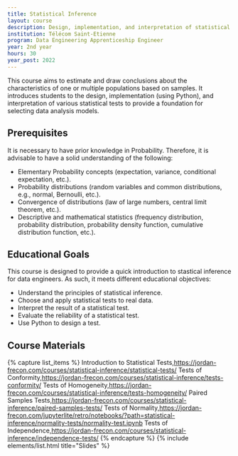 ```yaml
---
title: Statistical Inference
layout: course
description: Design, implementation, and interpretation of statistical tests 
institution: Télécom Saint-Etienne
program: Data Engineering Apprenticeship Engineer
year: 2nd year
hours: 30
year_post: 2022
---
```


This course aims to estimate and draw conclusions about the characteristics of one or multiple populations based on samples. It introduces students to the design, implementation (using Python), and interpretation of various statistical tests to provide a foundation for selecting data analysis models.


## <i class="fas fa-exclamation-triangle"></i> Prerequisites

It is necessary to have prior knowledge in Probability. Therefore, it is advisable to have a solid understanding of the following:

- Elementary Probability concepts (expectation, variance, conditional expectation, etc.).
- Probability distributions (random variables and common distributions, e.g., normal, Bernoulli, etc.).
- Convergence of distributions (law of large numbers, central limit theorem, etc.).
- Descriptive and mathematical statistics (frequency distribution, probability distribution, probability density function, cumulative distribution function, etc.).


## <i class="fas fa-bookmark"></i> Educational Goals

This course is designed to provide a quick introduction to stastical inference for data engineers. As such, it meets different educational objectives:
- Understand the principles of statistical inference.
- Choose and apply statistical tests to real data.
- Interpret the result of a statistical test.
- Evaluate the reliability of a statistical test.
- Use Python to design a test.


## <i class="fas fa-file-download"></i> Course Materials

{% capture list_items %}
Introduction to Statistical Tests,https://jordan-frecon.com/courses/statistical-inference/statistical-tests/
Tests of Conformity,https://jordan-frecon.com/courses/statistical-inference/tests-conformity/
Tests of Homogeneity,https://jordan-frecon.com/courses/statistical-inference/tests-homogeneity/
Paired Samples Tests,https://jordan-frecon.com/courses/statistical-inference/paired-samples-tests/
Tests of Normality,https://jordan-frecon.com/jupyterlite/retro/notebooks/?path=statistical-inference/normality-tests/normality-test.ipynb
Tests of Independence,https://jordan-frecon.com/courses/statistical-inference/independence-tests/ 
{% endcapture %}
{% include elements/list.html title="Slides" %}



